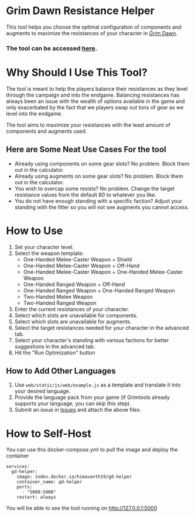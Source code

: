 # Grim Dawn Resistance Helper
This tool helps you choose the optimal configuration of components and augments to maximize the resistances of your character in [Grim Dawn](https://www.grimdawn.com/).

### The tool can be accessed [here](https://gdhelper.hreddy.in/).

# Why Should I Use This Tool?
The tool is meant to help the players balance their resistances as they level through the campaign and into the endgame. Balancing resistances has always been an issue with the wealth of options available in the game and only exacerbated by the fact that we players swap out tons of gear as we level into the endgame.

The tool aims to maximize your resistances with the least amount of components and augments used.

##  Here are Some Neat Use Cases For the tool
- Already using components on some gear slots? No problem. Block them out in the calculator.
- Already using augments on some gear slots? No problem. Block them out in the calculator.
- You wish to overcap some resists? No problem. Change the target resistance values from the default 80 to whatever you like.
- You do not have enough standing with a specific faction? Adjust your standing with the filter so you will not see augments you cannot access.

# How to Use
1. Set your character level.
2. Select the weapon template:
    - One-Handed Melee-Caster Weapon + Shield
    - One-Handed Melee-Caster Weapon + Off-Hand
    - One-Handed Melee-Caster Weapon + One-Handed Melee-Caster Weapon
    - One-Handed Ranged Weapon + Off-Hand
    - One-Handed Ranged Weapon + One-Handed Ranged Weapon
    - Two-Handed Melee Weapon
    - Two-Handed Ranged Weapon
3. Enter the current resistances of your character.
4. Select which slots are unavailable for components.
5. Select which slots are unavailable for augments.
6. Select the target resistances needed for your character in the advanced tab.
7. Select your character's standing with various factions for better suggestions in the advanced tab.
8. Hit the "Run Optimization" button

## How to Add Other Languages
1. Use `web/static/js/web/example.js` as a template and translate it into your desired language.  
2. Provide the language pack from your game (if Grimtools already supports your language, you can skip this step).  
3. Submit an issue in [Issues](../../issues) and attach the above files.

# How to Self-Host
You can use this docker-compose.yml to pull the image and deploy the container
```
services:
  gd-helper:
    image: index.docker.io/himavanth19/gd-helper
    container_name: gd-helper
    ports:
      - "5000:5000"
    restart: always
```
You will be able to see the tool running on http://127.0.0.1:5000